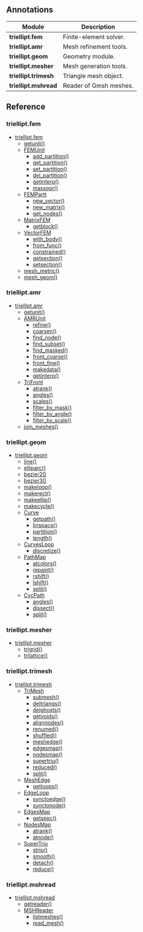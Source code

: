 <!--
{
  "webtitle": "Modules — triellipt documentation",
  "doctitle": "triellipt — Modules"
}
-->

## Annotations

Module                   | Description           
------------------------ | ----------------------
<b>triellipt.fem</b>     | Finite-element solver.
<b>triellipt.amr</b>     | Mesh refinement tools.
<b>triellipt.geom</b>    | Geometry module.      
<b>triellipt.mesher</b>  | Mesh generation tools.
<b>triellipt.trimesh</b> | Triangle mesh object. 
<b>triellipt.mshread</b> | Reader of Gmsh meshes.

## Reference

### triellipt.fem

<p>
<ul class="ref-list" id="mod-refs">
    <li><a href="triellipt.fem.md#triellipt.fem">triellipt.fem</a>
        <ul>
            <li><a href="triellipt.fem.md#getunit">getunit()</a></li>
            <li><a href="triellipt.fem.md#femunit">FEMUnit</a>
                <ul>
                    <li><a href="triellipt.fem.md#add_partition">add_partition()</a></li>
                    <li><a href="triellipt.fem.md#get_partition">get_partition()</a></li>
                    <li><a href="triellipt.fem.md#set_partition">set_partition()</a></li>
                    <li><a href="triellipt.fem.md#del_partition">del_partition()</a></li>
                    <li><a href="triellipt.fem.md#getinterp">getinterp()</a></li>
                    <li><a href="triellipt.fem.md#massopr">massopr()</a></li>
                </ul>
            </li>
            <li><a href="triellipt.fem.md#fempartt">FEMPartt</a>
                <ul>
                    <li><a href="triellipt.fem.md#new_vector">new_vector()</a></li>
                    <li><a href="triellipt.fem.md#new_matrix">new_matrix()</a></li>
                    <li><a href="triellipt.fem.md#get_nodes">get_nodes()</a></li>
                </ul>
            </li>
            <li><a href="triellipt.fem.md#matrixfem">MatrixFEM</a>
                <ul>
                    <li><a href="triellipt.fem.md#getblock">getblock()</a></li>
                </ul>
            </li>
            <li><a href="triellipt.fem.md#vectorfem">VectorFEM</a>
                <ul>
                    <li><a href="triellipt.fem.md#with_body">with_body()</a></li>
                    <li><a href="triellipt.fem.md#from_func">from_func()</a></li>
                    <li><a href="triellipt.fem.md#constrained">constrained()</a></li>
                    <li><a href="triellipt.fem.md#getsection">getsection()</a></li>
                    <li><a href="triellipt.fem.md#setsection">setsection()</a></li>
                </ul>
            </li>
            <li><a href="triellipt.fem.md#mesh_metric">mesh_metric()</a></li>
            <li><a href="triellipt.fem.md#mesh_geom">mesh_geom()</a></li>
        </ul>
    </li>
</ul>
</p>

### triellipt.amr

<p>
<ul class="ref-list" id="mod-refs">
    <li><a href="triellipt.amr.md#triellipt.amr">triellipt.amr</a>
        <ul>
            <li><a href="triellipt.amr.md#getunit">getunit()</a></li>
            <li><a href="triellipt.amr.md#amrunit">AMRUnit</a>
                <ul>
                    <li><a href="triellipt.amr.md#refine">refine()</a></li>
                    <li><a href="triellipt.amr.md#coarsen">coarsen()</a></li>
                    <li><a href="triellipt.amr.md#find_node">find_node()</a></li>
                    <li><a href="triellipt.amr.md#find_subset">find_subset()</a></li>
                    <li><a href="triellipt.amr.md#find_masked">find_masked()</a></li>
                    <li><a href="triellipt.amr.md#front_coarse">front_coarse()</a></li>
                    <li><a href="triellipt.amr.md#front_fine">front_fine()</a></li>
                    <li><a href="triellipt.amr.md#makedata">makedata()</a></li>
                    <li><a href="triellipt.amr.md#getinterp">getinterp()</a></li>
                </ul>
            </li>
            <li><a href="triellipt.amr.md#trifront">TriFront</a>
                <ul>
                    <li><a href="triellipt.amr.md#atrank">atrank()</a></li>
                    <li><a href="triellipt.amr.md#angles">angles()</a></li>
                    <li><a href="triellipt.amr.md#scales">scales()</a></li>
                    <li><a href="triellipt.amr.md#filter_by_mask">filter_by_mask()</a></li>
                    <li><a href="triellipt.amr.md#filter_by_angle">filter_by_angle()</a></li>
                    <li><a href="triellipt.amr.md#filter_by_scale">filter_by_scale()</a></li>
                </ul>
            </li>
            <li><a href="triellipt.amr.md#join_meshes">join_meshes()</a></li>
        </ul>
    </li>
</ul>
</p>

### triellipt.geom

<p>
<ul class="ref-list" id="mod-refs">
    <li><a href="triellipt.geom.md#triellipt.geom">triellipt.geom</a>
        <ul>
            <li><a href="triellipt.geom.md#line">line()</a></li>
            <li><a href="triellipt.geom.md#elliparc">elliparc()</a></li>
            <li><a href="triellipt.geom.md#bezier2">bezier2()</a></li>
            <li><a href="triellipt.geom.md#bezier3">bezier3()</a></li>
            <li><a href="triellipt.geom.md#makeloop">makeloop()</a></li>
            <li><a href="triellipt.geom.md#makerect">makerect()</a></li>
            <li><a href="triellipt.geom.md#makeellip">makeellip()</a></li>
            <li><a href="triellipt.geom.md#makecycle">makecycle()</a></li>
            <li><a href="triellipt.geom.md#curve">Curve</a>
                <ul>
                    <li><a href="triellipt.geom.md#getpath">getpath()</a></li>
                    <li><a href="triellipt.geom.md#linspace">linspace()</a></li>
                    <li><a href="triellipt.geom.md#partition">partition()</a></li>
                    <li><a href="triellipt.geom.md#length">length()</a></li>
                </ul>
            </li>
            <li><a href="triellipt.geom.md#curvesloop">CurvesLoop</a>
                <ul>
                    <li><a href="triellipt.geom.md#discretize">discretize()</a></li>
                </ul>
            </li>
            <li><a href="triellipt.geom.md#pathmap">PathMap</a>
                <ul>
                    <li><a href="triellipt.geom.md#atcolors">atcolors()</a></li>
                    <li><a href="triellipt.geom.md#repaint">repaint()</a></li>
                    <li><a href="triellipt.geom.md#rshift">rshift()</a></li>
                    <li><a href="triellipt.geom.md#lshift">lshift()</a></li>
                    <li><a href="triellipt.geom.md#split">split()</a></li>
                </ul>
            </li>
            <li><a href="triellipt.geom.md#cycpath">CycPath</a>
                <ul>
                    <li><a href="triellipt.geom.md#angles">angles()</a></li>
                    <li><a href="triellipt.geom.md#dissect">dissect()</a></li>
                    <li><a href="triellipt.geom.md#split-1">split()</a></li>
                </ul>
            </li>
        </ul>
    </li>
</ul>
</p>

### triellipt.mesher

<p>
<ul class="ref-list" id="mod-refs">
    <li><a href="triellipt.mesher.md#triellipt.mesher">triellipt.mesher</a>
        <ul>
            <li><a href="triellipt.mesher.md#trigrid">trigrid()</a></li>
            <li><a href="triellipt.mesher.md#trilattice">trilattice()</a></li>
        </ul>
    </li>
</ul>
</p>

### triellipt.trimesh

<p>
<ul class="ref-list" id="mod-refs">
    <li><a href="triellipt.trimesh.md#triellipt.trimesh">triellipt.trimesh</a>
        <ul>
            <li><a href="triellipt.trimesh.md#trimesh">TriMesh</a>
                <ul>
                    <li><a href="triellipt.trimesh.md#submesh">submesh()</a></li>
                    <li><a href="triellipt.trimesh.md#deltriangs">deltriangs()</a></li>
                    <li><a href="triellipt.trimesh.md#delghosts">delghosts()</a></li>
                    <li><a href="triellipt.trimesh.md#getvoids">getvoids()</a></li>
                    <li><a href="triellipt.trimesh.md#alignnodes">alignnodes()</a></li>
                    <li><a href="triellipt.trimesh.md#renumed">renumed()</a></li>
                    <li><a href="triellipt.trimesh.md#shuffled">shuffled()</a></li>
                    <li><a href="triellipt.trimesh.md#meshedge">meshedge()</a></li>
                    <li><a href="triellipt.trimesh.md#edgesmap">edgesmap()</a></li>
                    <li><a href="triellipt.trimesh.md#nodesmap">nodesmap()</a></li>
                    <li><a href="triellipt.trimesh.md#supertriu">supertriu()</a></li>
                    <li><a href="triellipt.trimesh.md#reduced">reduced()</a></li>
                    <li><a href="triellipt.trimesh.md#split">split()</a></li>
                </ul>
            </li>
            <li><a href="triellipt.trimesh.md#meshedge-1">MeshEdge</a>
                <ul>
                    <li><a href="triellipt.trimesh.md#getloops">getloops()</a></li>
                </ul>
            </li>
            <li><a href="triellipt.trimesh.md#edgeloop">EdgeLoop</a>
                <ul>
                    <li><a href="triellipt.trimesh.md#synctoedge">synctoedge()</a></li>
                    <li><a href="triellipt.trimesh.md#synctonode">synctonode()</a></li>
                </ul>
            </li>
            <li><a href="triellipt.trimesh.md#edgesmap-1">EdgesMap</a>
                <ul>
                    <li><a href="triellipt.trimesh.md#getspec">getspec()</a></li>
                </ul>
            </li>
            <li><a href="triellipt.trimesh.md#nodesmap-1">NodesMap</a>
                <ul>
                    <li><a href="triellipt.trimesh.md#atrank">atrank()</a></li>
                    <li><a href="triellipt.trimesh.md#atnode">atnode()</a></li>
                </ul>
            </li>
            <li><a href="triellipt.trimesh.md#supertriu-1">SuperTriu</a>
                <ul>
                    <li><a href="triellipt.trimesh.md#strip">strip()</a></li>
                    <li><a href="triellipt.trimesh.md#smooth">smooth()</a></li>
                    <li><a href="triellipt.trimesh.md#detach">detach()</a></li>
                    <li><a href="triellipt.trimesh.md#reduce">reduce()</a></li>
                </ul>
            </li>
        </ul>
    </li>
</ul>
</p>

### triellipt.mshread

<p>
<ul class="ref-list" id="mod-refs">
    <li><a href="triellipt.mshread.md#triellipt.mshread">triellipt.mshread</a>
        <ul>
            <li><a href="triellipt.mshread.md#getreader">getreader()</a></li>
            <li><a href="triellipt.mshread.md#mshreader">MSHReader</a>
                <ul>
                    <li><a href="triellipt.mshread.md#listmeshes">listmeshes()</a></li>
                    <li><a href="triellipt.mshread.md#read_mesh">read_mesh()</a></li>
                </ul>
            </li>
        </ul>
    </li>
</ul>
</p>
